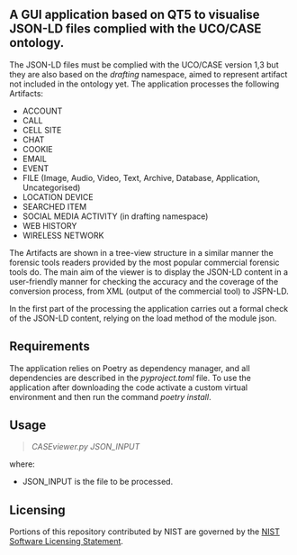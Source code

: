 ## A GUI application based on QT5 to visualise JSON-LD files complied with the UCO/CASE ontology.

The JSON-LD files must be complied with the UCO/CASE version 1,3 but they are also based on the *drafting* namespace, aimed to represent artifact not included in the ontology yet. The application processes the following Artifacts:

* ACCOUNT
* CALL
* CELL SITE
* CHAT
* COOKIE
* EMAIL
* EVENT
* FILE (Image, Audio, Video, Text, Archive, Database, Application, Uncategorised)
* LOCATION DEVICE
* SEARCHED ITEM
* SOCIAL MEDIA ACTIVITY (in drafting namespace)
* WEB HISTORY
* WIRELESS NETWORK

The Artifacts are shown in a tree-view structure in a similar manner the forensic tools readers provided by the most popular commercial forensic tools do. The main aim of the viewer is to display the JSON-LD content in a user-friendly manner for checking the accuracy and the coverage of the conversion process, from XML (output of the commercial tool) to JSPN-LD.

In the first part of the processing the application carries out a formal check of the JSON-LD content, relying on the load method of the module json.

## Requirements
The application relies on Poetry as dependency manager, and all dependencies are described in the *pyproject.toml* file. To use the application after downloading the code activate a custom virtual environment and then run the command *poetry install*.

## Usage

> *CASEviewer.py JSON_INPUT*

where:

* JSON_INPUT is the file to be processed.


## Licensing

Portions of this repository contributed by NIST are governed by the [NIST Software Licensing Statement](THIRD_PARTY_LICENSES.md#nist-software-licensing-statement).
